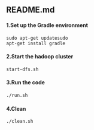 ## README.md

#### 1.Set up the Gradle environment
``` shell
sudo apt-get updatesudo
apt-get install gradle 
```

#### 2.Start the hadoop cluster
``` shell
start-dfs.sh
```

#### 3.Run the code
``` shell
./run.sh
```

#### 4.Clean
``` shell
./clean.sh
```
